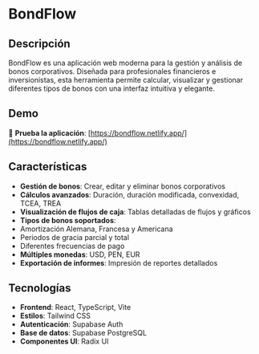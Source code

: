 # BondFlow

## Descripción
BondFlow es una aplicación web moderna para la gestión y análisis de bonos corporativos. Diseñada para profesionales financieros e inversionistas, esta herramienta permite calcular, visualizar y gestionar diferentes tipos de bonos con una interfaz intuitiva y elegante.

## Demo
🚀 **Prueba la aplicación**: [https://bondflow.netlify.app/](https://bondflow.netlify.app/)

## Características
- **Gestión de bonos**: Crear, editar y eliminar bonos corporativos
- **Cálculos avanzados**: Duración, duración modificada, convexidad, TCEA, TREA
- **Visualización de flujos de caja**: Tablas detalladas de flujos y gráficos
- **Tipos de bonos soportados**: 
 - Amortización Alemana, Francesa y Americana
 - Periodos de gracia parcial y total
 - Diferentes frecuencias de pago
- **Múltiples monedas**: USD, PEN, EUR
- **Exportación de informes**: Impresión de reportes detallados

## Tecnologías
- **Frontend**: React, TypeScript, Vite
- **Estilos**: Tailwind CSS
- **Autenticación**: Supabase Auth
- **Base de datos**: Supabase PostgreSQL
- **Componentes UI**: Radix UI
